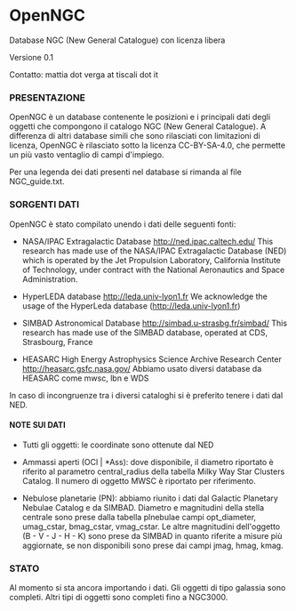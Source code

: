 # OpenNGC
Database NGC (New General Catalogue) con licenza libera

Versione 0.1

Contatto: mattia dot verga at tiscali dot it



### PRESENTAZIONE

OpenNGC è un database contenente le posizioni e i principali dati degli
oggetti che compongono il catalogo NGC (New General Catalogue).
A differenza di altri database simili che sono rilasciati con limitazioni
di licenza, OpenNGC è rilasciato sotto la licenza CC-BY-SA-4.0, che permette
un più vasto ventaglio di campi d'impiego.

Per una legenda dei dati presenti nel database si rimanda al file
NGC_guide.txt.


### SORGENTI DATI

OpenNGC è stato compilato unendo i dati delle seguenti fonti:

 - NASA/IPAC Extragalactic Database
   http://ned.ipac.caltech.edu/
   This research has made use of the NASA/IPAC Extragalactic Database (NED)
   which is operated by the Jet Propulsion Laboratory,
   California Institute of Technology, under contract with the
   National Aeronautics and Space Administration.

 - HyperLEDA database
   http://leda.univ-lyon1.fr
   We acknowledge the usage of the HyperLeda database (http://leda.univ-lyon1.fr)

 - SIMBAD Astronomical Database
   http://simbad.u-strasbg.fr/simbad/
   This research has made use of the SIMBAD database, operated at CDS, Strasbourg, France

 - HEASARC High Energy Astrophysics Science Archive Research Center
   http://heasarc.gsfc.nasa.gov/
   Abbiamo usato diversi database da HEASARC come mwsc, lbn e WDS

In caso di incongruenze tra i diversi cataloghi si è preferito tenere i dati dal NED.

#### NOTE SUI DATI

 - Tutti gli oggetti: le coordinate sono ottenute dal NED
 
 - Ammassi aperti (OCl | *Ass): dove disponibile, il diametro riportato è riferito 
   al parametro central_radius della tabella Milky Way Star Clusters Catalog.
   Il numero di oggetto MWSC è riportato per riferimento.

 - Nebulose planetarie (PN): abbiamo riunito i dati dal Galactic Planetary Nebulae Catalog
   e da SIMBAD. Diametro e magnitudini della stella centrale sono prese dalla tabella
   plnebulae campi opt_diameter, umag_cstar, bmag_cstar, vmag_cstar. Le altre magnitudini
   dell'oggetto (B - V - J - H - K) sono prese da SIMBAD in quanto riferite a misure
   più aggiornate, se non disponibili sono prese dai campi jmag, hmag, kmag.

### STATO
Al momento si sta ancora importando i dati.
Gli oggetti di tipo galassia sono completi.
Altri tipi di oggetti sono completi fino a NGC3000.
